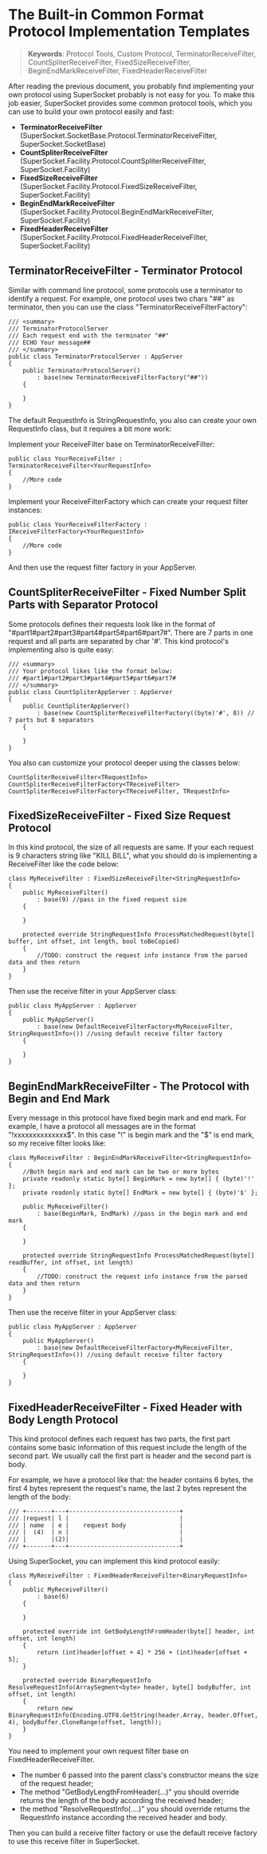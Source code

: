 # The Built-in Common Format Protocol Implementation Templates

> __Keywords__: Protocol Tools, Custom Protocol, TerminatorReceiveFilter, CountSpliterReceiveFilter, FixedSizeReceiveFilter, BeginEndMarkReceiveFilter, FixedHeaderReceiveFilter

After reading the previous document, you probably find implementing your own protocol using SuperSocket probably is not easy for you. To make this job easier, SuperSocket provides some common protocol tools, which you can use to build your own protocol easily and fast:

* **TerminatorReceiveFilter** (SuperSocket.SocketBase.Protocol.TerminatorReceiveFilter, SuperSocket.SocketBase)
* **CountSpliterReceiveFilter** (SuperSocket.Facility.Protocol.CountSpliterReceiveFilter, SuperSocket.Facility)
* **FixedSizeReceiveFilter** (SuperSocket.Facility.Protocol.FixedSizeReceiveFilter, SuperSocket.Facility)
* **BeginEndMarkReceiveFilter** (SuperSocket.Facility.Protocol.BeginEndMarkReceiveFilter, SuperSocket.Facility)
* **FixedHeaderReceiveFilter** (SuperSocket.Facility.Protocol.FixedHeaderReceiveFilter, SuperSocket.Facility)

## TerminatorReceiveFilter - Terminator Protocol

Similar with command line protocol, some protocols use a terminator to identify a request.
For example, one protocol uses two chars "##" as terminator, then you can use the class "TerminatorReceiveFilterFactory":

    /// <summary>
    /// TerminatorProtocolServer
    /// Each request end with the terminator "##"
    /// ECHO Your message##
    /// </summary>
    public class TerminatorProtocolServer : AppServer
    {
        public TerminatorProtocolServer()
            : base(new TerminatorReceiveFilterFactory("##"))
        {
                
        }
    }

The default RequestInfo is StringRequestInfo, you also can create your own RequestInfo class, but it requires a bit more work:

Implement your ReceiveFilter base on TerminatorReceiveFilter:

    public class YourReceiveFilter : TerminatorReceiveFilter<YourRequestInfo>
    {
        //More code
    }

Implement your ReceiveFilterFactory which can create your request filter instances:

    public class YourReceiveFilterFactory : IReceiveFilterFactory<YourRequestInfo>
    {
        //More code
    }

And then use the request filter factory in your AppServer.


## CountSpliterReceiveFilter - Fixed Number Split Parts with Separator Protocol

Some protocols defines their requests look like in the format of "#part1#part2#part3#part4#part5#part6#part7#". There are 7 parts in one request and all parts are separated by char '#'. This kind protocol's implementing also is quite easy:
        
    /// <summary>
    /// Your protocol likes like the format below:
    /// #part1#part2#part3#part4#part5#part6#part7#
    /// </summary>
    public class CountSpliterAppServer : AppServer
    {
        public CountSpliterAppServer()
            : base(new CountSpliterReceiveFilterFactory((byte)'#', 8)) // 7 parts but 8 separators
        {
            
        }
    }

You also can customize your protocol deeper using the classes below:

    CountSpliterReceiveFilter<TRequestInfo>
    CountSpliterReceiveFilterFactory<TReceiveFilter>
    CountSpliterReceiveFilterFactory<TReceiveFilter, TRequestInfo>


## FixedSizeReceiveFilter - Fixed Size Request Protocol

In this kind protocol, the size of all requests are same. If your each request is 9 characters string like "KILL BILL", what you should do is implementing a ReceiveFilter like the code below:

    class MyReceiveFilter : FixedSizeReceiveFilter<StringRequestInfo>
	{
	    public MyReceiveFilter()
	        : base(9) //pass in the fixed request size
	    {
	
	    }
	
	    protected override StringRequestInfo ProcessMatchedRequest(byte[] buffer, int offset, int length, bool toBeCopied)
	    {
	        //TODO: construct the request info instance from the parsed data and then return
	    }
	}


Then use the receive filter in your AppServer class:

    public class MyAppServer : AppServer
    {
        public MyAppServer()
            : base(new DefaultReceiveFilterFactory<MyReceiveFilter, StringRequestInfo>()) //using default receive filter factory
        {
            
        }
    }


## BeginEndMarkReceiveFilter - The Protocol with Begin and End Mark

Every message in this protocol have fixed begin mark and end mark. For example, I have a protocol all messages are in the format "!xxxxxxxxxxxxxx$". In this case "!" is begin mark and the "$" is end mark, so my receive filter looks like:

    class MyReceiveFilter : BeginEndMarkReceiveFilter<StringRequestInfo>
    {
        //Both begin mark and end mark can be two or more bytes
        private readonly static byte[] BeginMark = new byte[] { (byte)'!' };
        private readonly static byte[] EndMark = new byte[] { (byte)'$' };

        public MyReceiveFilter()
            : base(BeginMark, EndMark) //pass in the begin mark and end mark
        {

        }

        protected override StringRequestInfo ProcessMatchedRequest(byte[] readBuffer, int offset, int length)
        {
            //TODO: construct the request info instance from the parsed data and then return
        }
    }

Then use the receive filter in your AppServer class:

    public class MyAppServer : AppServer
    {
        public MyAppServer()
            : base(new DefaultReceiveFilterFactory<MyReceiveFilter, StringRequestInfo>()) //using default receive filter factory
        {
            
        }
    }

## FixedHeaderReceiveFilter - Fixed Header with Body Length Protocol

This kind protocol defines each request has two parts, the first part contains some basic information of this request include the length of the second part. We usually call the first part is header and the second part is body.

For example, we have a protocol like that: the header contains 6 bytes, the first 4 bytes represent the request's name, the last 2 bytes represent the length of the body:

    /// +-------+---+-------------------------------+
    /// |request| l |                               |
    /// | name  | e |    request body               |
    /// |  (4)  | n |                               |
    /// |       |(2)|                               |
    /// +-------+---+-------------------------------+

Using SuperSocket, you can implement this kind protocol easily:

    class MyReceiveFilter : FixedHeaderReceiveFilter<BinaryRequestInfo>
    {
        public MyReceiveFilter()
            : base(6)
        {

        }

        protected override int GetBodyLengthFromHeader(byte[] header, int offset, int length)
        {
            return (int)header[offset + 4] * 256 + (int)header[offset + 5];
        }

        protected override BinaryRequestInfo ResolveRequestInfo(ArraySegment<byte> header, byte[] bodyBuffer, int offset, int length)
        {
            return new BinaryRequestInfo(Encoding.UTF8.GetString(header.Array, header.Offset, 4), bodyBuffer.CloneRange(offset, length));
        }
    }


You need to implement your own request filter base on FixedHeaderReceiveFilter<TRequestInfo>.

* The number 6 passed into the parent class's constructor means the size of the request header;
* The method "GetBodyLengthFromHeader(...)" you should override returns the length of the body according the received header;
* the method "ResolveRequestInfo(....)" you should override returns the RequestInfo instance according the received header and body.

Then you can build a receive filter factory or use the default receive factory to use this receive filter in SuperSocket.